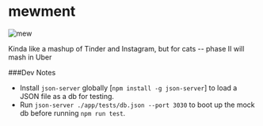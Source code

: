 # mewment

![mew](http://www.glossophilia.org/wp-content/uploads/catmew.jpg)

Kinda like a mashup of Tinder and Instagram, but for cats -- phase II will mash in Uber

###Dev Notes

- Install `json-server` globally [`npm install -g json-server`] to load a JSON file as a db for testing.
- Run `json-server ./app/tests/db.json --port 3030` to boot up the mock db before running `npm run test`.
